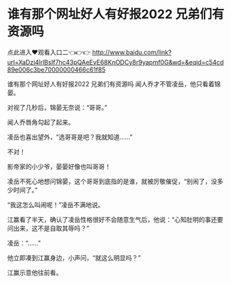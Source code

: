 # 谁有那个网址好人有好报2022 兄弟们有资源吗

点此进入♥观看入口二👈👉👉 http://www.baidu.com/link?url=XaDzi4lrlBsIf7hc43pQAeEvE68KnODCy8r9yapmf0G&wd=&eqid=c54cd89e006c3be70000000466c61f85

谁有那个网址好人有好报2022 兄弟们有资源吗
闻人乔才不管凌岳，他只看着锦晏。

对视了几秒后，锦晏无奈说：“哥哥。”

闻人乔唇角勾起了起来。

凌岳也喜出望外，“选哥哥是吧？我就知道……”

不对！

影帝家的小少爷，晏晏好像也叫哥哥！

凌岳不死心地想问锦晏，这个哥哥到底指的是谁，就被厉敬催促，“别闹了，没多少时间了。”

“我这怎么叫闹呢！”凌岳不满地说。

江赢看了半天，确认了凌岳性格很好不会随意生气后，他说：“心知肚明的事还要问出来，这不是自取其辱吗？”

凌岳：“……”

他立即凑到江赢身边，小声问，“就这么明显吗？”

江赢示意他往前看。
